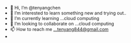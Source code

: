 - 👋 Hi, I’m @tenyangchen
- 👀 I’m interested to learn something new and trying out..
- 🌱 I’m currently learning ...cloud computing
- 💞️ I’m looking to collaborate on ...cloud computing 
- 📫 How to reach me ...tenyang844@gmail.com
- 

<!---
tenyangchen/tenyangchen is a ✨ special ✨ repository because its `README.md` (this file) appears on your GitHub profile.
You can click the Preview link to take a look at your changes.
--->
